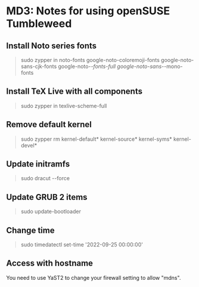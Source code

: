 ﻿# MD3: Notes for using openSUSE Tumbleweed

## Install Noto series fonts

> sudo zypper in noto-fonts google-noto-coloremoji-fonts google-noto-sans-cjk-fonts google-noto-*-fonts-full google-noto-sans-*-mono-fonts

## Install TeX Live with all components

> sudo zypper in texlive-scheme-full

## Remove default kernel

> sudo zypper rm kernel-default* kernel-source* kernel-syms* kernel-devel*

## Update initramfs

> sudo dracut --force

## Update GRUB 2 items

> sudo update-bootloader

## Change time

> sudo timedatectl set-time '2022-09-25 00:00:00'

## Access with hostname

You need to use YaST2 to change your firewall setting to allow "mdns".
